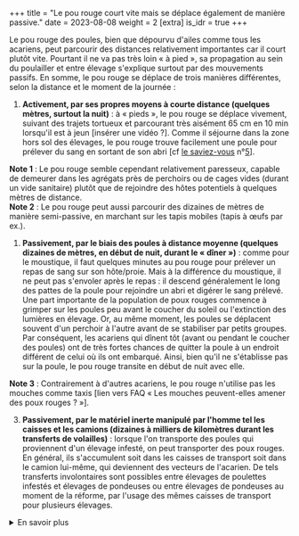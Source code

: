 +++
title = "Le pou rouge court vite mais se déplace également de manière passive."
date = 2023-08-08
weight = 2
[extra]
is_idr = true
+++

Le pou rouge des poules, bien que dépourvu d'ailes comme tous les acariens, peut parcourir des distances relativement importantes car il court plutôt vite. Pourtant il ne va pas très loin « à pied », sa propagation au sein du poulailler et entre élevage s'explique surtout par des mouvements passifs. En somme, le pou rouge se déplace de trois manières différentes, selon la distance et le moment de la journée :
   
1. **Activement, par ses propres moyens à courte distance (quelques mètres, surtout la nuit)** : à « pieds », le pou rouge se déplace vivement, suivant des trajets tortueux et parcourant très aisément 65 cm en 10 min lorsqu'il est à jeun [insérer une vidéo ?]. Comme il séjourne dans la zone hors sol des élevages, le pou rouge trouve facilement une poule pour prélever du sang en sortant de son abri [cf [le saviez-vous](https://pourougepoule.fr/connaissance) n°[5](https://pourougepoule.fr/connaissance#slide_idr-5)]. 

<div class="notes">

**Note 1** : Le pou rouge semble cependant relativement paresseux, capable de demeurer dans les agrégats près de perchoirs ou de cages vides (durant un vide sanitaire) plutôt que de rejoindre des hôtes potentiels à quelques mètres de distance. <br />
**Note 2** : Le pou rouge peut aussi parcourir des dizaines de mètres de manière semi-passive, en marchant sur les tapis mobiles (tapis à œufs par ex.).
</div>

1. **Passivement, par le biais des poules à distance moyenne (quelques dizaines de mètres, en début de nuit, durant le « dîner »)** : comme pour le moustique, il faut quelques minutes au pou rouge pour prélever un repas de sang sur son hôte/proie. Mais à la différence du moustique, il ne peut pas s'envoler après le repas : il descend généralement le long des pattes de la poule pour rejoindre un abri et digérer le sang prélevé. Une part importante de la population de poux rouges commence à grimper sur les poules peu avant le coucher du soleil ou l'extinction des lumières en élevage. Or, au même moment, les poules se déplacent souvent d'un perchoir à l'autre avant de se stabiliser par petits groupes. Par conséquent, les acariens qui dînent tôt (avant ou pendant le coucher des poules) ont de très fortes chances de quitter la poule à un endroit différent de celui où ils ont embarqué. Ainsi, bien qu'il ne s'établisse pas sur la poule, le pou rouge transite en début de nuit avec elle.

<div class="notes">

**Note 3** : Contrairement à d'autres acariens, le pou rouge n'utilise pas les mouches comme taxis [lien vers FAQ « Les mouches peuvent-elles amener des poux rouges ? »]. 

</div>

3. **Passivement, par le matériel inerte manipulé par l'homme tel les caisses et les camions (dizaines à milliers de kilomètres durant les transferts de volailles)** : lorsque l'on transporte des poules qui proviennent d'un élevage infesté, on peut transporter des poux rouges. En général, ils s'accumulent soit dans les caisses de transport soit dans le camion lui-même, qui deviennent des vecteurs de l'acarien. De tels transferts involontaires sont possibles entre élevages de poulettes infestés et élevages de pondeuses ou entre élevages de pondeuses au moment de la réforme, par l'usage des mêmes caisses de transport pour plusieurs élevages.


<details>
    <summary>En savoir plus</summary>

[Le saviez-vous](https://pourougepoule.fr/connaissance) n°[1](https://pourougepoule.fr/connaissance#slide_idr-1) et n°[3](https://pourougepoule.fr/connaissance#slide_idr-3)


## Comment sait-on cela ?

À courte distance, les trajets individuels de centaines d'acariens femelles adultes non gorgées a été caractérisé dans des arènes rondes de 4 cm de diamètre sur des périodes de 10 minutes dans des arènes expérimentales au moyen d'un système électronique spécialement développé pour mesurer la répulsion ou l'attraction vis-à-vis d'odeurs diverses (caméras pilotées par des nano-ordinateurs). La vitesse moyenne chez les individus témoins (sans odeur spécifique) sur ces périodes de 10 minutes se situait aux alentours de 4 mètres par heure (m/h), avec des individus atteignant 10 m/h voir plus. Sachant que ces individus n'étaient pas obligés de se déplacer durant la période de mesure, il est probable que des pointes >20m puissent être atteintes. Le trajet montrait une tendance des acariens à demeurer contre les bords, mais s'est avéré très erratique (tortueux, sans règle évidente).

À moyenne distance, le rôle transitoire des poules dans les déplacements en début de nuit a été mis en évidence grâce à des expérimentations en mésocosmes équipés de compteurs électroniques d'acariens montant sur des perchoirs (basés sur le même système que ci-dessus) et des expérimentations complémentaires sur le terrain: nous savons aujourd'hui que les acariens commencent à rejoindre les perchoirs en début de nuit et que des dizaines d'acariens peuvent être déplacés par les poules à ce moment-là. Note : alors que des acariens prédateurs (et non pasmicroprédateurs) peuvent utiliser des mouches et ténébrions pour élargir leur aire de circulation, le pou rouge en est incapable. 

À longue distance, l'analyse de la structure génétique des populations au moyen de marqueurs ADN a permis d'établir la circulation à longue distance des acariens par le biais des camions. De manière intéressante, des indices de flux de gène plus ou moins intenses sont détectés entre de nombreuses paires de fermes séparées par des distances très variables (de quelques km à des centaines voire milliers de km) et souvent dans des pays différents. Cependant, l'intensité des flux de gènes entre fermes n'est pas homogène : il existe même des fermes parfois assez proches les unes des autres qui ne partagent pas la même population (parfois même au sein d'une exploitation). Cette discordance entre distance géographique et distance génétique s'explique notamment par l'effet de la propagation via l'activité humaine (transports par véhicules motorisés …). Nous avons récemment eu l'occasion de vérifier physique que les poux rouges provenant d'un élevage peuvent s'accumuler sur les caisses de transport et dans le camion durant le transfert des animaux.

#### Sources scientifiques

Une partie de la connaissance sur ce point est issue d'expérimentations et analyses conduites par l'équipe de L. Roy, qui n'ont pas été publiées à ce jour. Les publications disponibles à ce jour sont les suivantes :

- [Dupray *et al.* 2022](https://onlinelibrary.wiley.com/doi/10.1002/ps.7033)
- [Masier *et al.* 2021](https://onlinelibrary.wiley.com/doi/10.1002/jez.2651)
- [Roy *et al.* 2021](https://www.frontiersin.org/articles/10.3389/fvets.2021.650546/full)
- [Roy *et al.* 2009](https://link.springer.com/article/10.1007/s10493-009-9239-1)


</details>